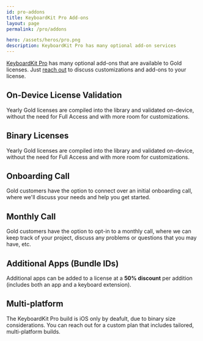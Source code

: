 ```yaml
---
id: pro-addons
title: KeyboardKit Pro Add-ons
layout: page
permalink: /pro/addons

hero: /assets/heros/pro.png
description: KeyboardKit Pro has many optional add-on services
---
```


[KeyboardKit Pro](/pro) has many optional add-ons that are available to Gold licenses. Just [reach out](mailto:{{site.email}}?subject=KeyboardKit%20Pro%20License%20Add-Ons) to discuss customizations and add-ons to your license.


## On-Device License Validation

Yearly Gold licenses are compiled into the library and validated on-device, without the need for Full Access and with more room for customizations.


## Binary Licenses

Yearly Gold licenses are compiled into the library and validated on-device, without the need for Full Access and with more room for customizations.


## Onboarding Call

Gold customers have the option to connect over an initial onboarding call, where we'll discuss your needs and help you get started.


## Monthly Call

Gold customers have the option to opt-in to a monthly call, where we can keep track of your project, discuss any problems or questions that you may have, etc.


## Additional Apps (Bundle IDs)

Additional apps can be added to a license at a **50% discount** per addition (includes both an app and a keyboard extension).


## Multi-platform

The KeyboardKit Pro build is iOS only by deafult, due to binary size considerations. You can reach out for a custom plan that includes tailored, multi-platform builds.